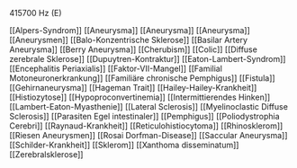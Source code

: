 415700 Hz (E)

[[Alpers-Syndrom]]
[[Aneurysma]]
[[Aneurysma]]
[[Aneurysma]]
[[Aneurysmen]]
[[Balo-Konzentrische Sklerose]]
[[Basilar Artery Aneurysma]]
[[Berry Aneurysma]]
[[Cherubism]]
[[Colic]]
[[Diffuse zerebrale Sklerose]]
[[Dupuytren-Kontraktur]]
[[Eaton-Lambert-Syndrom]]
[[Encephalitis Periaxialis]]
[[Faktor-VII-Mangel]]
[[Familial Motoneuronerkrankung]]
[[Familiäre chronische Pemphigus]]
[[Fistula]]
[[Gehirnaneurysma]]
[[Hageman Trait]]
[[Hailey-Hailey-Krankheit]]
[[Histiozytose]]
[[Hypoproconvertinemia]]
[[Intermittierendes Hinken]]
[[Lambert-Eaton-Myasthenie]]
[[Lateral Sclerosis]]
[[Myelinoclastic Diffuse Sclerosis]]
[[Parasiten Egel intestinaler]]
[[Pemphigus]]
[[Poliodystrophia Cerebri]]
[[Raynaud-Krankheit]]
[[Reticulohistiocytoma]]
[[Rhinosklerom]]
[[Riesen Aneurysmen]]
[[Rosai Dorfman-Disease]]
[[Saccular Aneurysma]]
[[Schilder-Krankheit]]
[[Sklerom]]
[[Xanthoma disseminatum]]
[[Zerebralsklerose]]
